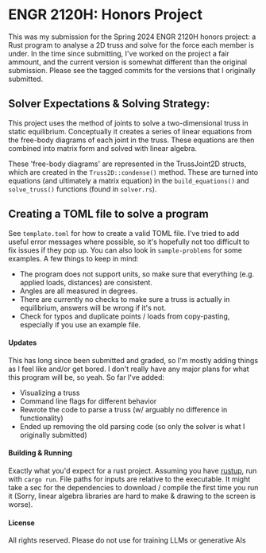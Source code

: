 # ENGR 2120H: Honors Project
This was my submission for the Spring 2024 ENGR 2120H honors project: a Rust program to analyse a 2D truss 
and solve for the force each member is under. In the time since submitting, I've worked on the project a 
fair ammount, and the current version is somewhat different than the original submission. Please see the 
tagged commits for the versions that I originally submitted.

## Solver Expectations & Solving Strategy:
This project uses the method of joints to solve a two-dimensional truss in static equilibrium. Conceptually it creates 
a series of linear equations from the free-body diagrams of each joint in the truss. These equations are then combined into 
matrix form and solved with linear algebra.

These 'free-body diagrams' are represented in the TrussJoint2D structs, which are created in the ```Truss2D::condense()```
method. These are turned into equations (and ultimately a matrix equation) in the ```build_equations()``` and ```solve_truss()``` 
functions (found in ```solver.rs```).

## Creating a TOML file to solve a program
See ```template.toml``` for how to create a valid TOML file. I've tried to add useful error messages where possible, so
it's hopefully not too difficult to fix issues if they pop up. You can also look in ```sample-problems``` for some examples.
A few things to keep in mind:
 - The program does not support units, so make sure that everything (e.g. applied loads, distances) are consistent. 
 - Angles are all measured in degrees.
 - There are currently no checks to make sure a truss is actually in equilibrium, answers will be wrong if it's not.
 - Check for typos and duplicate points / loads from copy-pasting, especially if you use an example file.

#### Updates
This has long since been submitted and graded, so I'm mostly adding things as I feel like and/or get bored. I don't
really have any major plans for what this program will be, so yeah. So far I've added:
 - Visualizing a truss 
 - Command line flags for different behavior
 - Rewrote the code to parse a truss (w/ arguably no difference in functionality)
 - Ended up removing the old parsing code (so only the solver is what I originally submitted)

#### Building & Running
Exactly what you'd expect for a rust project. Assuming you have [rustup](https://www.rust-lang.org/tools/install),
run with ```cargo run```. File paths for inputs are relative to the executable. It might take a sec for the dependencies
to download / compile the first time you run it 
(Sorry, linear algebra libraries are hard to make & drawing to the screen is worse).

#### License
All rights reserved. Please do not use for training LLMs or generative AIs
